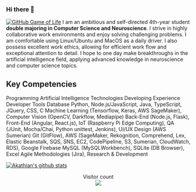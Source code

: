### Hi there 👋

<!--
**Akathian/Akathian** is a ✨ _special_ ✨ repository because its `README.md` (this file) appears on your GitHub profile.

Here are some ideas to get you started:

- 🔭 I’m currently working on ...
- 🌱 I’m currently learning ...
- 👯 I’m looking to collaborate on ...
- 🤔 I’m looking for help with ...
- 💬 Ask me about ...
- 📫 How to reach me: ...
- 😄 Pronouns: ...
- ⚡ Fun fact: ...
-->
[![GitHub Game of Life](https://github4life.herokuapp.com/ethomson.gif?z=6)](https://github4life.herokuapp.com/Akathian)
I am an ambitious and self-directed 4th-year student <b>double majoring in Computer Science and Neuroscience</b>. I strive in highly collaborative work environments and enjoy solving challenging problems. I am comfortable using Linux/Ubuntu and MacOS as a daily driver. I also possess excellent work ethics, allowing for efficient work flow and exceptional attention to detail. I hope to one day make breakthroughs in the artificial intelligence field, applying advanced knowledge in neuroscience and computer science topics.

## Key Competencies
Programming
Artificial Intelligence Technologies Developing Experience Developer Tools Database
Python, Node.js/JavaScript, Java, TypeScript, JQuery, CSS, C
Machine Learning (Tensorflow, Keras, AWS SageMaker), Computer Vision (OpenCV, Darkflow, Mediapipe)
Back-End (Node.js, Flask), Front-End (Angular, React.js), IoT (Raspberry Pi Edge Computing), QA (JUnit, Mocha/Chai, Python unittest, Jenkins), UI/UX Design (AWS Sumerian)
Git (GitFlow), AWS (SageMaker, Rekognition, Comprehend, Lex, Elastic Beanstalk, SQS, SNS, EC2, CodePipeline, S3, Sumerian, CloudWatch, RDS), Google Firebase
MySQL (MySQLWorkbench), SQLite (DB Browser), Excel
Agile Methodologies (Jira), Research & Development

[![Akathian's github stats](https://github-readme-stats.vercel.app/api?username=Akathian)](https://github.com/anuraghazra/github-readme-stats)

<p align="center"> 
  Visitor count<br>
  <img src="https://profile-counter.glitch.me/Akathian/count.svg" />
</p>
